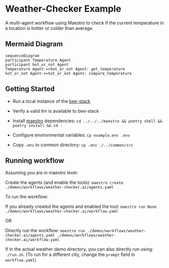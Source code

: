 # Weather-Checker Example

A multi-agent workflow using Maestro to check if the current temperature in a location is hotter or colder than average.

## Mermaid Diagram

<!-- MERMAID_START -->
```mermaid
sequenceDiagram
participant Temperature Agent
participant hot_or_not Agent
Temperature Agent->>hot_or_not Agent: get_temperature
hot_or_not Agent->>hot_or_not Agent: compare_temperature
```
<!-- MERMAID_END -->

## Getting Started

* Run a local instance of the [bee-stack](https://github.com/i-am-bee/bee-stack/blob/main/README.md)

* Verify a valid llm is available to bee-stack

* Install [maestro](https://github.com/i-am-bee/beeai-labs) dependencies: `cd ../../../maestro && poetry shell && poetry install && cd -`

* Configure environmental variables: `cp example.env .env`

* Copy `.env` to common directory: `cp .env ./../common/src`

## Running workflow

Assuming you are in maestro level:

Create the agents (and enable the tools): `maestro create ./demos/workflows/weather-checker.ai/agents.yaml`

To run the workflow:

If you already created the agents and enabled the tool: `maestro run None ./demos/workflows/weather-checker.ai/workflow.yaml`

OR

Directly run the workflow: `maestro run ./demos/workflows/weather-checker.ai/agents.yaml ./demos/workflows/weather-checker.ai/workflow.yaml`

If in the actual weather demo directory, you can also directly run using: `./run.sh`.
(To run for a different city, change the `prompt` field in `workflow.yaml`)
